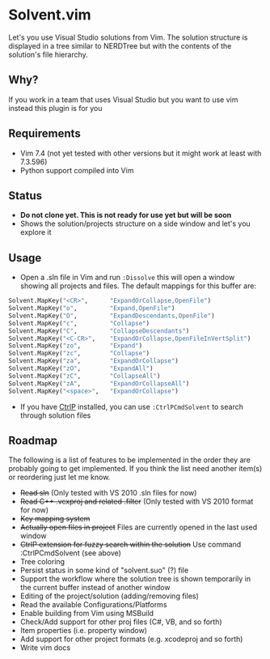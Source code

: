 Solvent.vim
===========

Let's you use Visual Studio solutions from Vim. The solution structure is displayed in a tree similar to NERDTree but with the contents of the solution's file hierarchy.

## Why?

If you work in a team that uses Visual Studio but you want to use vim instead this plugin is for you

## Requirements

 * Vim 7.4 (not yet tested with other versions but it might work at least with 7.3.596)
 * Python support compiled into Vim

## Status

 * **Do not clone yet. This is not ready for use yet but will be soon**
 * Shows the solution/projects structure on a side window and let's you explore it

## Usage

 * Open a .sln file in Vim and run `:Dissolve` this will open a window showing all projects and files. The default mappings for this buffer are:

```python
Solvent.MapKey("<CR>",      "ExpandOrCollapse,OpenFile")
Solvent.MapKey("o",         "Expand,OpenFile")
Solvent.MapKey("O",         "ExpandDescendants,OpenFile")
Solvent.MapKey("c",         "Collapse")
Solvent.MapKey("C",         "CollapseDescendants")
Solvent.MapKey("<C-CR>",    "ExpandOrCollapse,OpenFileInVertSplit")
Solvent.MapKey("zo",        "Expand")
Solvent.MapKey("zc",        "Collapse")
Solvent.MapKey("za",        "ExpandOrCollapse")
Solvent.MapKey("zO",        "ExpandAll")
Solvent.MapKey("zC",        "CollapseAll")
Solvent.MapKey("zA",        "ExpandOrCollapseAll")
Solvent.MapKey("<space>",   "ExpandOrCollapse")
```

 * If you have [CtrlP](https://github.com/kien/ctrlp.vim) installed, you can use `:CtrlPCmdSolvent` to search through solution files

## Roadmap

The following is a list of features to be implemented in the order they are probably going to get implemented. If you think the list need another item(s) or reordering just let me know.

 * ~~Read sln~~ (Only tested with VS 2010 .sln files for now)
 * ~~Read C++ .vcxproj and related .filter~~ (Only tested with VS 2010 format for now)
 * ~~Key mapping system~~
 * ~~Actually open files in project~~ Files are currently opened in the last used window
 * ~~CtrlP extension for fuzzy search within the solution~~ Use command :CtrlPCmdSolvent (see above)
 * Tree coloring
 * Persist status in some kind of "solvent.suo" (?) file
 * Support the workflow where the solution tree is shown temporarily in the current buffer instead of another window
 * Editing of the project/solution (adding/removing files)
 * Read the available Configurations/Platforms
 * Enable building from Vim using MSBuild
 * Check/Add support for other proj files (C#, VB, and so forth)
 * Item properties (i.e. property window)
 * Add support for other project formats (e.g. xcodeproj and so forth)
 * Write vim docs
